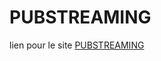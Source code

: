 # PUBSTREAMING

lien pour le site [PUBSTREAMING](https://theocou.github.io/PUBSTREAMING-main/index.html)